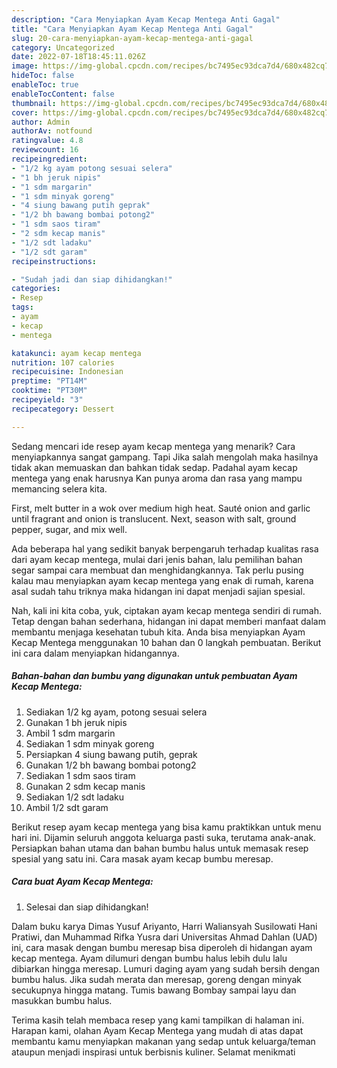```yaml
---
description: "Cara Menyiapkan Ayam Kecap Mentega Anti Gagal"
title: "Cara Menyiapkan Ayam Kecap Mentega Anti Gagal"
slug: 20-cara-menyiapkan-ayam-kecap-mentega-anti-gagal
category: Uncategorized
date: 2022-07-18T18:45:11.026Z
image: https://img-global.cpcdn.com/recipes/bc7495ec93dca7d4/680x482cq70/ayam-kecap-mentega-foto-resep-utama.jpg
hideToc: false
enableToc: true
enableTocContent: false
thumbnail: https://img-global.cpcdn.com/recipes/bc7495ec93dca7d4/680x482cq70/ayam-kecap-mentega-foto-resep-utama.jpg
cover: https://img-global.cpcdn.com/recipes/bc7495ec93dca7d4/680x482cq70/ayam-kecap-mentega-foto-resep-utama.jpg
author: Admin
authorAv: notfound
ratingvalue: 4.8
reviewcount: 16
recipeingredient:
- "1/2 kg ayam potong sesuai selera"
- "1 bh jeruk nipis"
- "1 sdm margarin"
- "1 sdm minyak goreng"
- "4 siung bawang putih geprak"
- "1/2 bh bawang bombai potong2"
- "1 sdm saos tiram"
- "2 sdm kecap manis"
- "1/2 sdt ladaku"
- "1/2 sdt garam"
recipeinstructions:

- "Sudah jadi dan siap dihidangkan!"
categories:
- Resep
tags:
- ayam
- kecap
- mentega

katakunci: ayam kecap mentega 
nutrition: 107 calories
recipecuisine: Indonesian
preptime: "PT14M"
cooktime: "PT30M"
recipeyield: "3"
recipecategory: Dessert

---
```



Sedang mencari ide resep ayam kecap mentega yang menarik? Cara menyiapkannya sangat gampang. Tapi Jika salah mengolah maka hasilnya tidak akan memuaskan dan bahkan tidak sedap. Padahal ayam kecap mentega yang enak harusnya Kan punya aroma dan rasa yang mampu memancing selera kita.


First, melt butter in a wok over medium high heat. Sauté onion and garlic until fragrant and onion is translucent. Next, season with salt, ground pepper, sugar, and mix well.

Ada beberapa hal yang sedikit banyak berpengaruh terhadap kualitas rasa dari ayam kecap mentega, mulai dari jenis bahan, lalu pemilihan bahan segar sampai cara membuat dan menghidangkannya. Tak perlu pusing kalau mau menyiapkan ayam kecap mentega yang enak di rumah, karena asal sudah tahu triknya maka hidangan ini dapat menjadi sajian spesial.


Nah, kali ini kita coba, yuk, ciptakan ayam kecap mentega sendiri di rumah. Tetap dengan bahan sederhana, hidangan ini dapat memberi manfaat dalam membantu menjaga kesehatan tubuh kita. Anda bisa menyiapkan Ayam Kecap Mentega menggunakan 10 bahan dan 0 langkah pembuatan. Berikut ini cara dalam menyiapkan hidangannya.

<!--inarticleads1-->

##### Bahan-bahan dan bumbu yang digunakan untuk pembuatan Ayam Kecap Mentega:

1. Sediakan 1/2 kg ayam, potong sesuai selera
1. Gunakan 1 bh jeruk nipis
1. Ambil 1 sdm margarin
1. Sediakan 1 sdm minyak goreng
1. Persiapkan 4 siung bawang putih, geprak
1. Gunakan 1/2 bh bawang bombai potong2
1. Sediakan 1 sdm saos tiram
1. Gunakan 2 sdm kecap manis
1. Sediakan 1/2 sdt ladaku
1. Ambil 1/2 sdt garam


Berikut resep ayam kecap mentega yang bisa kamu praktikkan untuk menu hari ini. Dijamin seluruh anggota keluarga pasti suka, terutama anak-anak. Persiapkan bahan utama dan bahan bumbu halus untuk memasak resep spesial yang satu ini. Cara masak ayam kecap bumbu meresap. 

<!--inarticleads2-->

##### Cara buat Ayam Kecap Mentega:


1. Selesai dan siap dihidangkan!

Dalam buku karya Dimas Yusuf Ariyanto, Harri Waliansyah Susilowati Hani Pratiwi, dan Muhammad Rifka Yusra dari Universitas Ahmad Dahlan (UAD) ini, cara masak dengan bumbu meresap bisa diperoleh di hidangan ayam kecap mentega. Ayam dilumuri dengan bumbu halus lebih dulu lalu dibiarkan hingga meresap. Lumuri daging ayam yang sudah bersih dengan bumbu halus. Jika sudah merata dan meresap, goreng dengan minyak secukupnya hingga matang. Tumis bawang Bombay sampai layu dan masukkan bumbu halus. 

Terima kasih telah membaca resep yang kami tampilkan di halaman ini. Harapan kami, olahan Ayam Kecap Mentega yang mudah di atas dapat membantu kamu menyiapkan makanan yang sedap untuk keluarga/teman ataupun menjadi inspirasi untuk berbisnis kuliner. Selamat menikmati
